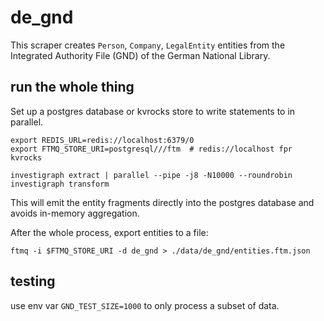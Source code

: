 # de_gnd

This scraper creates `Person`, `Company`, `LegalEntity` entities from the Integrated Authority File (GND) of the German National Library.

## run the whole thing

Set up a postgres database or kvrocks store to write statements to in parallel.

    export REDIS_URL=redis://localhost:6379/0
    export FTMQ_STORE_URI=postgresql///ftm  # redis://localhost fpr kvrocks

    investigraph extract | parallel --pipe -j8 -N10000 --roundrobin investigraph transform

This will emit the entity fragments directly into the postgres database and avoids in-memory aggregation.

After the whole process, export entities to a file:

    ftmq -i $FTMQ_STORE_URI -d de_gnd > ./data/de_gnd/entities.ftm.json

## testing

use env var `GND_TEST_SIZE=1000` to only process a subset of data.
